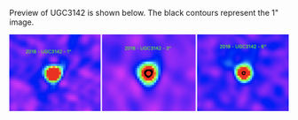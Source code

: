 Preview of UGC3142 is shown below. The black contours represent the 1" image. 

![UGC3142](UGC3142.png "UGC3142")


